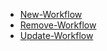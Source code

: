 * [New-Workflow](https://github.com/wim-beck/IS4U-FIM-Powershell/wiki/New-Workflow)<br />
* [Remove-Workflow](https://github.com/wim-beck/IS4U-FIM-Powershell/wiki/Remove-Workflow)<br />
* [Update-Workflow](https://github.com/wim-beck/IS4U-FIM-Powershell/wiki/Update-Workflow)<br />
